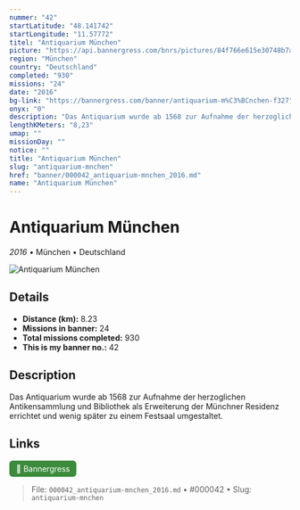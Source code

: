 ```yaml
---
nummer: "42"
startLatitude: "48.141742"
startLongitude: "11.57772"
titel: "Antiquarium München"
picture: "https://api.bannergress.com/bnrs/pictures/84f766e615e30748b7ad56ec92a8e957"
region: "München"
country: "Deutschland"
completed: "930"
missions: "24"
date: "2016"
bg-link: "https://bannergress.com/banner/antiquarium-m%C3%BCnchen-f327"
onyx: "0"
description: "Das Antiquarium wurde ab 1568 zur Aufnahme der herzoglichen Antikensammlung und Bibliothek als Erweiterung der Münchner Residenz errichtet und wenig später zu einem Festsaal umgestaltet."
lengthKMeters: "8,23"
umap: ""
missionDay: ""
notice: ""
title: "Antiquarium München"
slug: "antiquarium-mnchen"
href: "banner/000042_antiquarium-mnchen_2016.md"
name: "Antiquarium München"
---
```

# Antiquarium München

*2016* • München • Deutschland

![Antiquarium München](https://api.bannergress.com/bnrs/pictures/84f766e615e30748b7ad56ec92a8e957)



## Details
- **Distance (km):** 8.23
- **Missions in banner:** 24
- **Total missions completed:** 930
- **This is my banner no.:** 42



## Description
Das Antiquarium wurde ab 1568 zur Aufnahme der herzoglichen Antikensammlung und Bibliothek als Erweiterung der Münchner Residenz errichtet und wenig später zu einem Festsaal umgestaltet.



## Links
<a href="https://bannergress.com/banner/antiquarium-m%C3%BCnchen-f327" target="_blank" style="display:inline-block;margin-right:8px;padding:6px 12px;background:#3c8b3c;color:#fff;text-decoration:none;border-radius:6px;">🔗 Bannergress</a>



> File: `000042_antiquarium-mnchen_2016.md` • #000042 • Slug: `antiquarium-mnchen`
